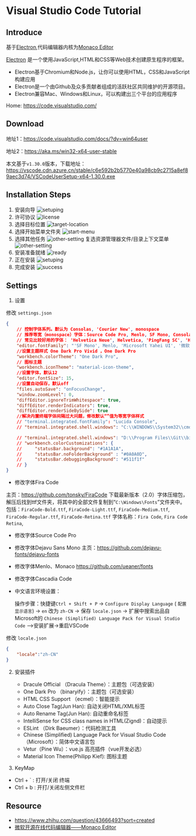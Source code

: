 # Visual Studio Code Tutorial

## Introduce
基于[Electron](http://electron.atom.io),代码编辑器内核为[Monaco Editor](https://github.com/Microsoft/monaco-editor)

[Electron](https://electronjs.org/) 是一个使用JavaScript,HTML和CSS等Web技术创建原生程序的框架。
- Electron基于Chromium和Node.js，让你可以使用HTML，CSS和JavaScript构建应用
- Electron是一个由Github及众多贡献者组成的活跃社区共同维护的开源项目。
- Electron兼容Mac、Windows和Linux，可以构建出三个平台的应用程序

Home: https://code.visualstudio.com/
## Download
地址1：https://code.visualstudio.com/docs/?dv=win64user

地址2：https://aka.ms/win32-x64-user-stable

本文基于`v1.30.0`版本，下载地址：
https://vscode.cdn.azure.cn/stable/c6e592b2b5770e40a98cb9c2715a8ef89aec3d74/VSCodeUserSetup-x64-1.30.0.exe

## Installation Steps
1. 安装向导
![setuping](image/vscode-1.png)
2. 许可协议
![license](image/vscode-2.png)
3. 选择目标位置
![target-location](image/vscode-3.png)
4. 选择开始菜单文件夹
![start-menu](image/vscode-4.png)
5. 选择其他任务
![other-setting](image/vscode-5.png)
复选资源管理器文件/目录上下文菜单
![other-setting](image/vscode-5.1.png)
6. 安装准备就绪
![ready](image/vscode-6.png)
7. 正在安装
![setuping](image/vscode-7.png)
8. 完成安装
![success](image/vscode-8.png)
## Settings
1. 设置

修改 `settings.json`
```json
{
    // 控制字体系列。默认为 Consolas, 'Courier New', monospace
    // 推荐等宽（monospace）字体：Source Code Pro, Menlo, SF Mono, Consolas, Monaco
    // 常见比较好用的字体： 'Helvetica Neue', Helvetica, 'PingFang SC', 'Hiragino Sans GB' , 'Fira Code Retina', 'Microsoft Yahei UI', 'DejaVu Sans Mono', Inconsolata-g,'PingFang Mono SC',
    "editor.fontFamily": "'SF Mono', Menlo, 'Microsoft Yahei UI', '微软雅黑', Consolas, 'Courier New', monospace",
    //设置主题样式 One Dark Pro Vivid ，One Dark Pro
    "workbench.colorTheme": "One Dark Pro",
    // 图标主题
    "workbench.iconTheme": "material-icon-theme",
    //设置字体，默认12
    "editor.fontSize": 15,
    //设置自动保存，默认off
    "files.autoSave": "onFocusChange",
    "window.zoomLevel": 0,
    "diffEditor.ignoreTrimWhitespace": true,
    "diffEditor.renderIndicators": true,
    "diffEditor.renderSideBySide": true
    //解决内置终端字体间隔过大问题，修改默认“”值为等宽字体样式
    // "terminal.integrated.fontFamily": "Lucida Console",
    // "terminal.integrated.shell.windows": "C:\\WINDOWS\\System32\\cmd.exe",

    // "terminal.integrated.shell.windows": "D:\\Program Files\\Git\\bin\\bash.exe",
    // "workbench.colorCustomizations": {
    //     "statusBar.background": "#1A1A1A",
    //     "statusBar.noFolderBackground" : "#0A0A0D",
    //     "statusBar.debuggingBackground": "#511f1f"
    // }
}
```
  - 修改字体Fira Code
  
主页：https://github.com/tonsky/FiraCode 下载最新版本（2.0）字体压缩包，解压后找到ttf文件夹，将其中的全部文件复制到“`C:\Windows\Fonts`”文件夹中。包括：`FiraCode-Bold.ttf`, `FiraCode-Light.ttf`, `FiraCode-Medium.ttf`, `FiraCode-Regular.ttf`, `FiraCode-Retina.ttf`
    字体名称：`Fira Code`, `Fira Code Retina`,
  - 修改字体Source Code Pro
  - 修改字体Dejavu Sans Mono 主页：https://github.com/dejavu-fonts/dejavu-fonts
  - 修改字体Menlo、Monaco https://github.com/ueaner/fonts
  - 修改字体Cascadia Code
  - 中文语言环境设置：

    操作步骤：快捷键`Ctrl + Shift + P` -> `Configure Display Language` ( `配置显示语言`) -> `en` 改为 `zh-CN` -> 保存 `locale.json` -> 扩展中搜索出品自Microsoft的 `Chinese (Simplified) Language Pack for Visual Studio Code` -->安装扩展->重启VSCode

 修改 `locale.json`
```json
{
    "locale":"zh-CN"
}
```

2. 安装插件
    - Dracule Official （Dracula Theme）：主题包（可选安装）
    - One Dark Pro （binaryify）：主题包（可选安装）
    - HTML CSS Support （ecmel）：智能提示
    - Auto Close Tag(Jun Han): 自动关闭HTML/XML标签
    - Auto Rename Tag(Jun Han): 自动重命名标签
    - IntelliSense for CSS class names in HTML(Zignd)：自动提示
    - ESLint （Dirk Baeumer）：代码检测工具
    - Chinese (Simplified) Language Pack for Visual Studio Code （Microsoft）：简体中文语言包
    - Vetur（Pine Wu）：vue.js 高亮插件（vue开发必选）
    - Material Icon Theme(Philipp Kief): 图标主题

3. KeyMap
 - Ctrl + ` : 打开/关闭 终端
 - Ctrl + b : 开打/关闭左侧文件栏    

## Resource
- https://www.zhihu.com/question/43666493?sort=created
- [微软开源在线代码编辑器——Monaco Editor](http://sa.sogou.com/sgsearch/sgs_tc_news.php?req=NQIgIpUcBTX5C-tSqSfRAt-zLzHYREqhK4noxI-3SkZNxZEAucBvJ3eO6i64iDVl&user_type=wappage)